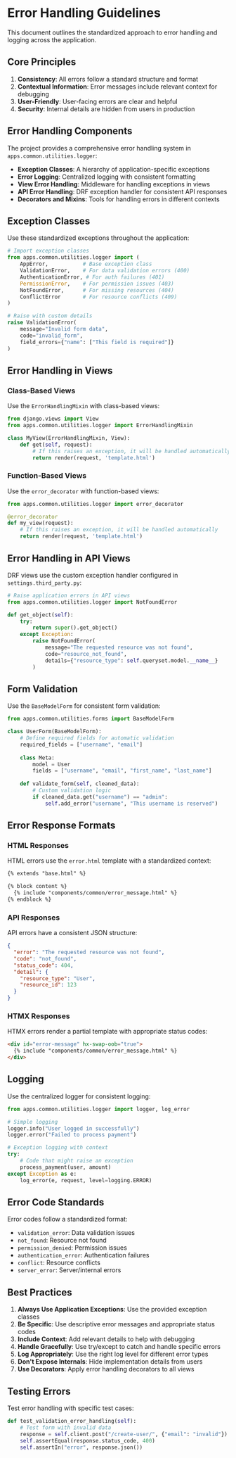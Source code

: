 # Error Handling Guidelines

This document outlines the standardized approach to error handling and logging across the application.

## Core Principles

1. **Consistency**: All errors follow a standard structure and format
2. **Contextual Information**: Error messages include relevant context for debugging
3. **User-Friendly**: User-facing errors are clear and helpful
4. **Security**: Internal details are hidden from users in production

## Error Handling Components

The project provides a comprehensive error handling system in `apps.common.utilities.logger`:

- **Exception Classes**: A hierarchy of application-specific exceptions
- **Error Logging**: Centralized logging with consistent formatting
- **View Error Handling**: Middleware for handling exceptions in views
- **API Error Handling**: DRF exception handler for consistent API responses
- **Decorators and Mixins**: Tools for handling errors in different contexts

## Exception Classes

Use these standardized exceptions throughout the application:

```python
# Import exception classes
from apps.common.utilities.logger import (
    AppError,           # Base exception class
    ValidationError,    # For data validation errors (400)
    AuthenticationError, # For auth failures (401)
    PermissionError,    # For permission issues (403) 
    NotFoundError,      # For missing resources (404)
    ConflictError       # For resource conflicts (409)
)

# Raise with custom details
raise ValidationError(
    message="Invalid form data",
    code="invalid_form",
    field_errors={"name": ["This field is required"]}
)
```

## Error Handling in Views

### Class-Based Views

Use the `ErrorHandlingMixin` with class-based views:

```python
from django.views import View
from apps.common.utilities.logger import ErrorHandlingMixin

class MyView(ErrorHandlingMixin, View):
    def get(self, request):
        # If this raises an exception, it will be handled automatically
        return render(request, 'template.html')
```

### Function-Based Views

Use the `error_decorator` with function-based views:

```python
from apps.common.utilities.logger import error_decorator

@error_decorator
def my_view(request):
    # If this raises an exception, it will be handled automatically
    return render(request, 'template.html')
```

## Error Handling in API Views

DRF views use the custom exception handler configured in `settings.third_party.py`:

```python
# Raise application errors in API views
from apps.common.utilities.logger import NotFoundError

def get_object(self):
    try:
        return super().get_object()
    except Exception:
        raise NotFoundError(
            message="The requested resource was not found",
            code="resource_not_found",
            details={"resource_type": self.queryset.model.__name__}
        )
```

## Form Validation

Use the `BaseModelForm` for consistent form validation:

```python
from apps.common.utilities.forms import BaseModelForm

class UserForm(BaseModelForm):
    # Define required fields for automatic validation
    required_fields = ["username", "email"]
    
    class Meta:
        model = User
        fields = ["username", "email", "first_name", "last_name"]
    
    def validate_form(self, cleaned_data):
        # Custom validation logic
        if cleaned_data.get("username") == "admin":
            self.add_error("username", "This username is reserved")
```

## Error Response Formats

### HTML Responses

HTML errors use the `error.html` template with a standardized context:

```html
{% extends "base.html" %}

{% block content %}
  {% include "components/common/error_message.html" %}
{% endblock %}
```

### API Responses

API errors have a consistent JSON structure:

```json
{
  "error": "The requested resource was not found",
  "code": "not_found",
  "status_code": 404,
  "detail": {
    "resource_type": "User",
    "resource_id": 123
  }
}
```

### HTMX Responses

HTMX errors render a partial template with appropriate status codes:

```html
<div id="error-message" hx-swap-oob="true">
  {% include "components/common/error_message.html" %}
</div>
```

## Logging

Use the centralized logger for consistent logging:

```python
from apps.common.utilities.logger import logger, log_error

# Simple logging
logger.info("User logged in successfully")
logger.error("Failed to process payment")

# Exception logging with context
try:
    # Code that might raise an exception
    process_payment(user, amount)
except Exception as e:
    log_error(e, request, level=logging.ERROR)
```

## Error Code Standards

Error codes follow a standardized format:

- `validation_error`: Data validation issues
- `not_found`: Resource not found
- `permission_denied`: Permission issues
- `authentication_error`: Authentication failures
- `conflict`: Resource conflicts
- `server_error`: Server/internal errors

## Best Practices

1. **Always Use Application Exceptions**: Use the provided exception classes
2. **Be Specific**: Use descriptive error messages and appropriate status codes
3. **Include Context**: Add relevant details to help with debugging
4. **Handle Gracefully**: Use try/except to catch and handle specific errors
5. **Log Appropriately**: Use the right log level for different error types
6. **Don't Expose Internals**: Hide implementation details from users
7. **Use Decorators**: Apply error handling decorators to all views

## Testing Errors

Test error handling with specific test cases:

```python
def test_validation_error_handling(self):
    # Test form with invalid data
    response = self.client.post("/create-user/", {"email": "invalid"})
    self.assertEqual(response.status_code, 400)
    self.assertIn("error", response.json())
```